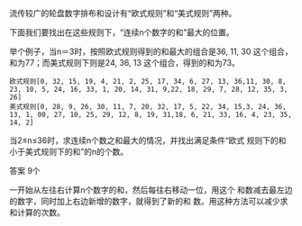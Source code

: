 流传较广的轮盘数字排布和设计有“欧式规则”和“美式规则”两种。

下面我们要找出在这些规则下，“连续n个数字的和”最大的位置。

举个例子，当n＝3时，按照欧式规则得到的和最大的组合是36, 11, 30 这个组合，和为77；而美式规则下则是24, 36, 13 这个组合，得到的和为73。

```
欧式规则[0, 32, 15, 19, 4, 21, 2, 25, 17, 34, 6, 27, 13, 36,11, 30, 8, 23, 10, 5, 24, 16, 33, 1, 20, 14, 31, 9,22, 18, 29, 7, 28, 12, 35, 3, 26]
美式规则[0, 28, 9, 26, 30, 11, 7, 20, 32, 17, 5, 22, 34, 15,3, 24, 36, 13, 1, 00, 27, 10, 25, 29, 12, 8, 19, 31,18, 6, 21, 33, 16, 4, 23, 35, 14, 2]
```



当2≤n≤36时，求连续n个数之和最大的情况，并找出满足条件“欧式 规则下的和小于美式规则下的和”的n的个数。

答案 9个





一开始从左往右计算n个数字的和，然后每往右移动一位，用这个 和数减去最左边的数字，同时加上右边新增的数字，就得到了新的和 数。用这种方法可以减少求和计算的次数。

